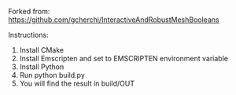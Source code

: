 Forked from: https://github.com/gcherchi/InteractiveAndRobustMeshBooleans

Instructions:
1) Install CMake
2) Install Emscripten and set to EMSCRIPTEN environment variable
3) Install Python
4) Run python build.py
5) You will find the result in build/OUT

